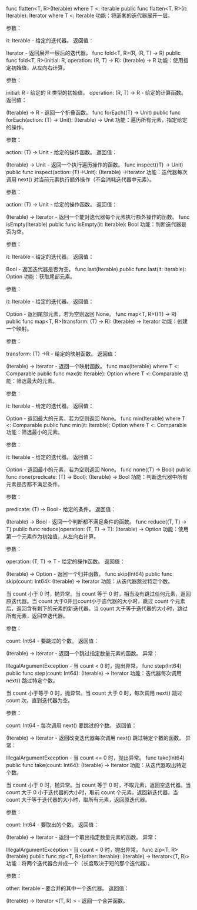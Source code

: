func flatten<T, R>(Iterable<T>) where T <: Iterable<R>
public func flatten<T, R>(it: Iterable<T>): Iterator<R> where T <: Iterable<R>
功能：将嵌套的迭代器展开一层。

参数：

it: Iterable<T> - 给定的迭代器。
返回值：

Iterator<R> - 返回展开一层后的迭代器。
func fold<T, R>(R, (R, T) -> R)
public func fold<T, R>(initial: R, operation: (R, T) -> R): (Iterable<T>) -> R
功能：使用指定初始值，从左向右计算。

参数：

initial: R - 给定的 R 类型的初始值。
operation: (R, T) -> R - 给定的计算函数。
返回值：

(Iterable<T>) -> R - 返回一个折叠函数。
func forEach<T>((T) -> Unit)
public func forEach<T>(action: (T) -> Unit): (Iterable<T>) -> Unit
功能：遍历所有元素，指定给定的操作。

参数：

action: (T) -> Unit - 给定的操作函数。
返回值：

(Iterable<T>) -> Unit - 返回一个执行遍历操作的函数。
func inspect<T>((T) -> Unit)
public func inspect<T>(action: (T)->Unit): (Iterable<T>) ->Iterator<T>
功能：迭代器每次调用 next() 对当前元素执行额外操作（不会消耗迭代器中元素）。

参数：

action: (T) -> Unit - 给定的操作函数。
返回值：

(Iterable<T>) -> Iterator<T> - 返回一个能对迭代器每个元素执行额外操作的函数。
func isEmpty<T>(Iterable<T>)
public func isEmpty<T>(it: Iterable<T>): Bool
功能：判断迭代器是否为空。

参数：

it: Iterable<T> - 给定的迭代器。
返回值：

Bool - 返回迭代器是否为空。
func last<T>(Iterable<T>)
public func last<T>(it: Iterable<T>): Option<T>
功能：获取尾部元素。

参数：

it: Iterable<T> - 给定的迭代器。
返回值：

Option<T> - 返回尾部元素，若为空则返回 None。
func map<T, R>((T) -> R)
public func map<T, R>(transform: (T) -> R): (Iterable<T>) -> Iterator<R>
功能：创建一个映射。

参数：

transform: (T) ->R - 给定的映射函数。
返回值：

(Iterable<T>) -> Iterator<R> - 返回一个映射函数。
func max<T>(Iterable<T>) where T <: Comparable<T>
public func max<T>(it: Iterable<T>): Option<T> where T <: Comparable<T>
功能：筛选最大的元素。

参数：

it: Iterable<T> - 给定的迭代器。
返回值：

Option<T> - 返回最大的元素，若为空则返回 None。
func min<T>(Iterable<T>) where T <: Comparable<T>
public func min<T>(it: Iterable<T>): Option<T> where T <: Comparable<T>
功能：筛选最小的元素。

参数：

it: Iterable<T> - 给定的迭代器。
返回值：

Option<T> - 返回最小的元素，若为空则返回 None。
func none<T>((T) -> Bool)
public func none<T>(predicate: (T) -> Bool): (Iterable<T>) -> Bool
功能：判断迭代器中所有元素是否都不满足条件。

参数：

predicate: (T) -> Bool - 给定的条件。
返回值：

(Iterable<T>) -> Bool - 返回一个判断都不满足条件的函数。
func reduce<T>((T, T) -> T)
public func reduce<T>(operation: (T, T) -> T): (Iterable<T>) -> Option<T>
功能：使用第一个元素作为初始值，从左向右计算。

参数：

operation: (T, T) -> T - 给定的操作函数。
返回值：

(Iterable<T>) -> Option<T> - 返回一个归并函数。
func skip<T>(Int64)
public func skip<T>(count: Int64): (Iterable<T>) -> Iterator<T>
功能：从迭代器跳过特定个数。

当 count 小于 0 时，抛异常。当 count 等于 0 时，相当没有跳过任何元素，返回原迭代器。当 count 大于0并且count小于迭代器的大小时，跳过 count 个元素后，返回含有剩下的元素的新迭代器。当 count 大于等于迭代器的大小时，跳过所有元素，返回空迭代器。

参数：

count: Int64 - 要跳过的个数。
返回值：

(Iterable<T>) -> Iterator<T> - 返回一个跳过指定数量元素的函数。
异常：

IllegalArgumentException - 当 count < 0 时，抛出异常。
func step<T>(Int64)
public func step<T>(count: Int64): (Iterable<T>) -> Iterator<T>
功能：迭代器每次调用 next() 跳过特定个数。

当 count 小于等于 0 时，抛异常。当 count 大于 0 时，每次调用 next() 跳过 count 次，直到迭代器为空。

参数：

count: Int64 - 每次调用 next() 要跳过的个数。
返回值：

(Iterable<T>) -> Iterator<T> - 返回改变迭代器每次调用 next() 跳过特定个数的函数。
异常：

IllegalArgumentException - 当 count <= 0 时，抛出异常。
func take<T>(Int64)
public func take<T>(count: Int64): (Iterable<T>) -> Iterator<T>
功能：从迭代器取出特定个数。

当 count 小于 0 时，抛异常。当 count 等于 0 时，不取元素，返回空迭代器。当 count 大于 0 小于迭代器的大小时，取前 count 个元素，返回新迭代器。当 count 大于等于迭代器的大小时，取所有元素，返回原迭代器。

参数：

count: Int64 - 要取出的个数。
返回值：

(Iterable<T>) -> Iterator<T> - 返回一个取出指定数量元素的函数。
异常：

IllegalArgumentException - 当 count < 0 时，抛出异常。
func zip<T, R>(Iterable<R>)
public func zip<T, R>(other: Iterable<R>): (Iterable<T>) -> Iterator<(T, R)>
功能：将两个迭代器合并成一个（长度取决于短的那个迭代器）。

参数：

other: Iterable<R> - 要合并的其中一个迭代器。
返回值：

(Iterable<T>) -> Iterator <(T, R) > - 返回一个合并函数。